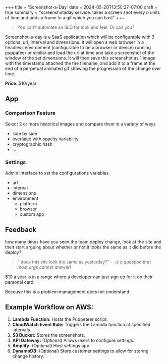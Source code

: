 +++
title = 'Screenshot-a-Day'
date = 2024-05-20T13:50:27-07:00
draft = true
summary = "screenshotaday service. takes a screen shot every _n_ units of time and adds a frame to a gif which you can host"
+++

> You can’t automate an SLO for look and feel. Or can you?

Screenshot-a-day is a SaaS application which will be configurable with 3 options: url, interval and dimensions. It will open a web browser in a headless environment (configurable to be a browser or device) running puppateer or similar and load the url at time and take a screenshot of the window at the set dimensions. It will then save this screenshot as 1 image with the timestamp attached the the filename, and add it to a frame at the end of a perpetual animated gif showing the progression of the change over time.

**Price**: $10/year

## App

### Comparison Feature

Select 2 or more historical images and compare them in a variety of ways
- side by side
- overlaied with opacity variability
- cryptographic hash
- .... 

### Settings

Admin interface to set the configurations variables.

- url
- interval
- dimensions
- environment
  - platform
  - browser
  - custom app

## Feedback

how many times have you seen the team deploy change, look at the site and then start arguing about whether or not it looks the same as it did before the deploy?

> “ does this site look the same as yesterday?” 
>  -- <cite>is a question that most orgs cannot answer!</cite>

$10 a year is in a range where a developer can just sign up for it on their personal card. 

Because this is a problem management does not understand.

## Example Workflow on AWS:

1. **Lambda Function:** Hosts the Puppeteer script.
2. **CloudWatch Event Rule:** Triggers the Lambda function at specified intervals.
3. **S3 Bucket:** Stores the screenshots.
4. **API Gateway:** (Optional) Allows users to configure settings.
5. **Amplify:** (Optional) Host settings app.
6. **DynamoDB:** (Optional) Store customer settings to allow for storing change history.

